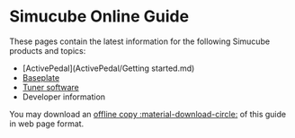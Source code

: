 # Simucube Online Guide

These pages contain the latest information for the following Simucube products and topics:

- [ActivePedal](ActivePedal/Getting started.md)
- [Baseplate](ActivePedal/Baseplate.md)
- [Tuner software](Tuner/Download.md)
- Developer information

You may download an [offline copy :material-download-circle:](https://github.com/Simucube/simucube-docs.github.io/archive/refs/heads/gh-pages.zip) of this guide in web page format.